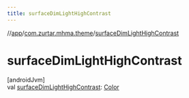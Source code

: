 ```yaml
---
title: surfaceDimLightHighContrast
---
```

//[app](../../index.html)/[com.zurtar.mhma.theme](index.html)/[surfaceDimLightHighContrast](surface-dim-light-high-contrast.html)



# surfaceDimLightHighContrast



[androidJvm]\
val [surfaceDimLightHighContrast](surface-dim-light-high-contrast.html): [Color](https://developer.android.com/reference/kotlin/androidx/compose/ui/graphics/Color.html)



